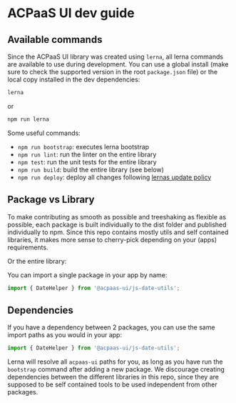 # ACPaaS UI dev guide

## Available commands

Since the ACPaaS UI library was created using `lerna`, all lerna commands are available to use during development. You can use a global install (make sure to check the supported version in the root `package.json` file) or the local copy installed in the dev dependencies:

```bash
lerna
```
or
```bash
npm run lerna
```

Some useful commands:

* `npm run bootstrap`: executes lerna bootstrap
* `npm run lint`: run the linter on the entire library
* `npm test`: run the unit tests for the entire library
* `npm run build`: build the entire library (see below)
* `npm run deploy`: deploy all changes following [lernas update policy](https://github.com/lerna/lerna#publish)

## Package vs Library

To make contributing as smooth as possible and treeshaking as flexible as possible, each package is built individually to the dist folder and published individually to npm. Since this repo contains mostly utils and self contained libraries, it makes more sense to cherry-pick depending on your (apps) requirements.

Or the entire library:

You can import a single package in your app by name:

```javascript
import { DateHelper } from '@acpaas-ui/js-date-utils';
```

## Dependencies

If you have a dependency between 2 packages, you can use the same import paths as you would in your app:

```typescript
import { DateHelper } from '@acpaas-ui/js-date-utils';
```

Lerna will resolve all `acpaas-ui` paths for you, as long as you have run the `bootstrap` command after adding a new package.
We discourage creating dependencies between the different libraries in this repo, since they are supposed to be self contained tools to be used independent from other packages.